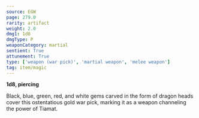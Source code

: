 ```yaml
---
source: EGW
page: 279.0
rarity: artifact
weight: 2.0
dmg1: 1d8
dmgType: P
weaponCategory: martial
sentient: True
attunement: True
type: ['weapon (war pick)', 'martial weapon', 'melee weapon']
tag: item/magic
---
```


**1d8, piercing**

Black, blue, green, red, and white gems carved in the form of dragon heads cover this ostentatious gold war pick, marking it as a weapon channeling the power of Tiamat.


